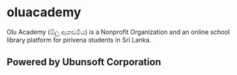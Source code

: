 # oluacademy
Olu Academy (ඕලූ ඇකඩමිය) is a Nonprofit Organization and an online school library platform for pirivena students in Sri Lanka.

## Powered by Ubunsoft Corporation
